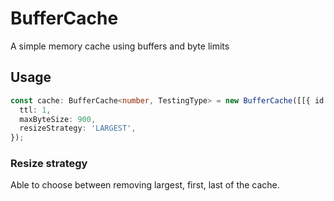 # BufferCache

A simple memory cache using buffers and byte limits

## Usage

```typescript
const cache: BufferCache<number, TestingType> = new BufferCache([[{ id: 1 }]], {
  ttl: 1,
  maxByteSize: 900,
  resizeStrategy: 'LARGEST',
});
```

### Resize strategy

Able to choose between removing largest, first, last of the cache.
